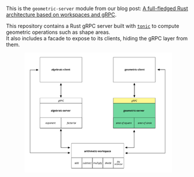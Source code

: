 This is the `geometric-server` module from our blog post: [A full-fledged Rust architecture based on workspaces and gRPC](https://blog.nullnet.ai/blog/workspaces-grpc).

This repository contains a Rust gRPC server built with [`tonic`](https://github.com/hyperium/tonic) to compute geometric operations such as shape areas.<br>
It also includes a facade to expose to its clients, hiding the gRPC layer from them.


<div align="center">
  <picture>
    <img src="./diagram.png" alt="Architecture diagram" width="80%"/>
  </picture>
</div>
